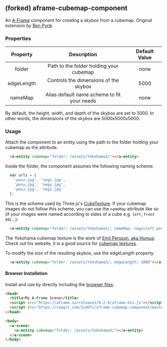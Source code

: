 ## (forked) aframe-cubemap-component

An [A-Frame](https://aframe.io) component for creating a skybox from a cubemap.
Original extension by [Ben Pyrik](https://github.com/bryik)

### Properties

|  Property  |                 Description                 | Default Value |
|:----------:|:-------------------------------------------:|:-------------:|
|   folder   |   Path to the folder holding your cubemap   |      none     |
| edgeLength |    Controls the dimensions of the skybox    |      5000     |
|  nameMap   | Alias default name scheme to fit your needs |      none     |

By default, the height, width, and depth of the skybox are set to 5000. In other words, the dimensions of the skybox are 5000x5000x5000.

### Usage

Attach the component to an entity using the path to the folder holding your cubemap as the attribute.

```html
  <a-entity cubemap="folder: /assets/Yokohama3/"></a-entity>
```

Inside the folder, the component assumes the following naming scheme:

```javascript
  var urls = [
    'posx.jpg', 'negx.jpg',
    'posy.jpg', 'negy.jpg',
    'posz.jpg', 'negz.jpg'
  ];
```

This is the scheme used by Three.js's [CubeTexture](http://threejs.org/docs/index.html#Reference/Textures/CubeTexture).
If your cubemap images do not follow this scheme, you can use the `nameMap` attribute like so (if your images were named according to sides of a cube e.g. `left`, `front` etc...):

```html
  <a-entity cubemap="folder: /assets/Yokohama3/; nameMap: negx=left posx=right negy=down posy=up negz=back posz=front"></a-entity>
```

The Yokohama cubemap texture is the work of [Emil Persson, aka Humus](http://www.humus.name). Check out his website, it is a good source for [cubemap textures](http://www.humus.name/index.php?page=Textures).

To modify the size of the resulting skybox, use the edgeLength property.

```html
  <a-entity cubemap="folder: /assets/Yokohama3/; edgeLength: 1000"></a-entity>
```

#### Browser Installation

Install and use by directly including the [browser files](dist):

```html
<head>
  <title>My A-Frame Scene</title>
  <script src="https://aframe.io/releases/0.2.0/aframe.min.js"></script>
  <script src="https://rawgit.com/SidOfc/aframe-cubemap-component/master/dist/aframe-cubemap-component.min.js"></script>
</head>

<body>
  <a-scene>
    <a-entity cubemap="folder: /assets/Yokohama3/"></a-entity>
  </a-scene>
</body>
```
